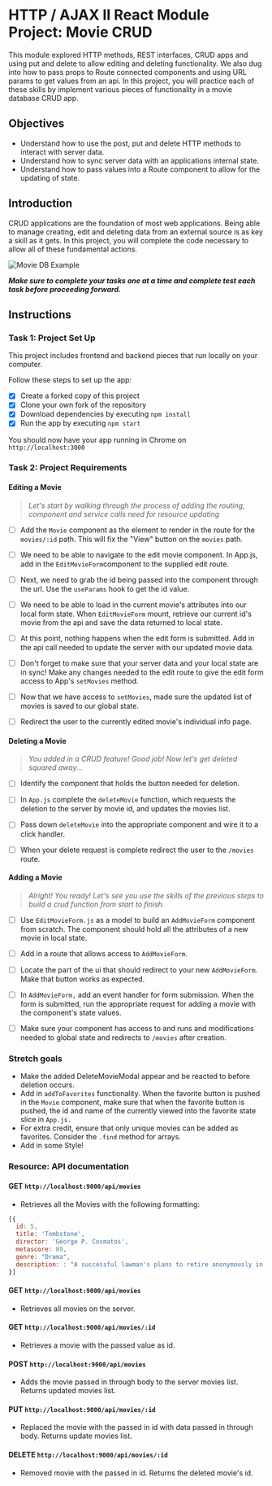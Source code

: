 # HTTP / AJAX II React Module Project: Movie CRUD

This module explored HTTP methods, REST interfaces, CRUD apps and using put and delete to allow editing and deleting functionality. We also dug into how to pass props to Route connected components and using URL params to get values from an api. In this project, you will practice each of these skills by implement various pieces of functionality in a movie database CRUD app.

## Objectives

- Understand how to use the post, put and delete HTTP methods to interact with server data.
- Understand how to sync server data with an applications internal state.
- Understand how to pass values into a Route component to allow for the updating of state.

## Introduction

CRUD applications are the foundation of most web applications. Being able to manage creating, edit and deleting data from an external source is as key a skill as it gets. In this project, you will complete the code necessary to allow all of these fundamental actions.

![Movie DB Example](project-goals.gif)

***Make sure to complete your tasks one at a time and complete test each task before proceeding forward.***

## Instructions

### Task 1: Project Set Up

This project includes frontend and backend pieces that run locally on your computer.

Follow these steps to set up the app:

- [x] Create a forked copy of this project
- [x] Clone your own fork of the repository
- [x] Download dependencies by executing `npm install`
- [x] Run the app by executing `npm start`

You should now have your app running in Chrome on `http://localhost:3000`

### Task 2: Project Requirements

#### Editing a Movie
>
> *Let's start by walking through the process of adding the routing, component and service calls need for resource updating*

- [ ] Add the `Movie` component as the element to render in the route for the `movies/:id` path. This will fix the "View" button on the `movies` path.

- [ ] We need to be able to navigate to the edit movie component. In App.js, add in the `EditMovieForm`component to the supplied edit route.

- [ ] Next, we need to grab the id being passed into the component through the url. Use the `useParams` hook to get the id value.

- [ ] We need to be able to load in the current movie's attributes into our local form state. When `EditMovieForm` mount, retrieve our current id's movie from the api and save the data returned to local state.

- [ ] At this point, nothing happens when the edit form is submitted. Add in the api call needed to update the server with our updated movie data.

- [ ] Don't forget to make sure that your server data and your local state are in sync! Make any changes needed to the edit route to give the edit form access to App's `setMovies` method.

- [ ] Now that we have access to `setMovies`, made sure the updated list of movies is saved to our global state.

- [ ] Redirect the user to the currently edited movie's individual info page.

#### Deleting a Movie
>
> *You added in a CRUD feature! Good job! Now let's get deleted squared away...*

- [ ] Identify the component that holds the button needed for deletion.

- [ ] In `App.js` complete the `deleteMovie` function, which requests the deletion to the server by movie id, and updates the movies list.

- [ ] Pass down `deleteMovie` into the appropriate component and wire it to a click handler.

- [ ] When your delete request is complete redirect the user to the `/movies` route.

#### Adding a Movie
>
> *Alright! You ready! Let's see you use the skills of the previous steps to build a crud function from start to finish.*

- [ ] Use `EditMovieForm.js` as a model to build an `AddMovieForm` component from scratch. The component should hold all the attributes of a new movie in local state.

- [ ] Add in a route that allows access to `AddMovieForm`.

- [ ] Locate the part of the ui that should redirect to your new `AddMovieForm`. Make that button works as expected.

- [ ] In `AddMovieForm,` add an event handler for form submission. When the form is submitted, run the appropriate request for adding a movie with the component's state values.

- [ ] Make sure your component has access to and runs and modifications needed to global state and redirects to `/movies` after creation.

### Stretch goals

- Make the added DeleteMovieModal appear and be reacted to before deletion occurs.
- Add in `addToFavorites` functionality. When the favorite button is pushed in the `Movie` component, make sure that when the favorite button is pushed, the id and name of the currently viewed into the favorite state slice in `App.js.`
- For extra credit, ensure that only unique movies can be added as favorites. Consider the `.find` method for arrays.
- Add in some Style!

### Resource: API documentation

#### GET `http://localhost:9000/api/movies`

- Retrieves all the Movies with the following formatting:

```js
[{
  id: 5,
  title: 'Tombstone',
  director: 'George P. Cosmatos',
  metascore: 89,
  genre: "Drama",
  description: : "A successful lawman's plans to retire anonymously in Tombstone, Arizona are disrupted by the kind of outlaws he was famous for eliminating."
}]
```

#### GET `http://localhost:9000/api/movies`

- Retrieves all movies on the server.

#### GET `http://localhost:9000/api/movies/:id`

- Retrieves a movie with the passed value as id.

#### POST `http://localhost:9000/api/movies`

- Adds the movie passed in through body to the server movies list. Returns updated movies list.

#### PUT `http://localhost:9000/api/movies/:id`

- Replaced the movie with the passed in id with data passed in through body. Returns update movies list.

#### DELETE `http://localhost:9000/api/movies/:id`

- Removed movie with the passed in id. Returns the deleted movie's id.
